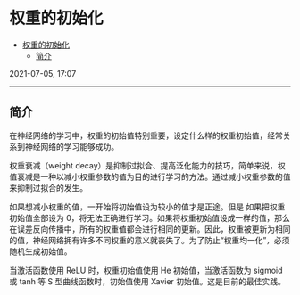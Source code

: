 # 权重的初始化

- [权重的初始化](#权重的初始化)
  - [简介](#简介)

2021-07-05, 17:07
***

## 简介

在神经网络的学习中，权重的初始值特别重要，设定什么样的权重初始值，经常关系到神经网络的学习能够成功。

权重衰减（weight decay）是抑制过拟合、提高泛化能力的技巧，简单来说，权值衰减是一种以减小权重参数的值为目的进行学习的方法。通过减小权重参数的值来抑制过拟合的发生。

如果想减小权重的值，一开始将初始值设为较小的值才是正途。但是 如果把权重初始值全部设为 0，将无法正确进行学习。如果将权重初始值设成一样的值，那么在误差反向传播中，所有的权重值都会进行相同的更新。因此，权重被更新为相同的值，神经网络拥有许多不同权重的意义就丧失了。为了防止“权重均一化”，必须随机生成初始值。

当激活函数使用 ReLU 时，权重初始值使用 He 初始值，当激活函数为 sigmoid 或 tanh 等 S 型曲线函数时，初始值使用 Xavier 初始值。这是目前的最佳实践。


